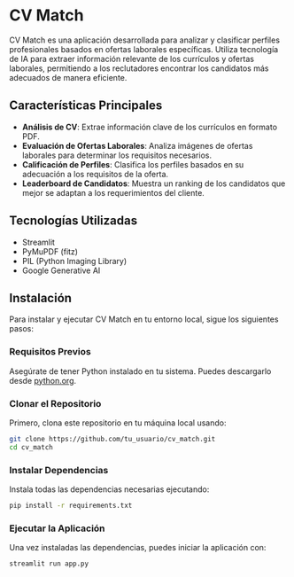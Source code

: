 # CV Match

CV Match es una aplicación desarrollada para analizar y clasificar perfiles profesionales basados en ofertas laborales específicas. Utiliza tecnología de IA para extraer información relevante de los currículos y ofertas laborales, permitiendo a los reclutadores encontrar los candidatos más adecuados de manera eficiente.

## Características Principales

- **Análisis de CV**: Extrae información clave de los currículos en formato PDF.
- **Evaluación de Ofertas Laborales**: Analiza imágenes de ofertas laborales para determinar los requisitos necesarios.
- **Calificación de Perfiles**: Clasifica los perfiles basados en su adecuación a los requisitos de la oferta.
- **Leaderboard de Candidatos**: Muestra un ranking de los candidatos que mejor se adaptan a los requerimientos del cliente.

## Tecnologías Utilizadas

- Streamlit
- PyMuPDF (fitz)
- PIL (Python Imaging Library)
- Google Generative AI

## Instalación

Para instalar y ejecutar CV Match en tu entorno local, sigue los siguientes pasos:

### Requisitos Previos

Asegúrate de tener Python instalado en tu sistema. Puedes descargarlo desde [python.org](https://www.python.org/downloads/).

### Clonar el Repositorio

Primero, clona este repositorio en tu máquina local usando:

```bash
git clone https://github.com/tu_usuario/cv_match.git
cd cv_match
```

### Instalar Dependencias
Instala todas las dependencias necesarias ejecutando:


```bash
pip install -r requirements.txt
```

### Ejecutar la Aplicación
Una vez instaladas las dependencias, puedes iniciar la aplicación con:


```bash
streamlit run app.py
```